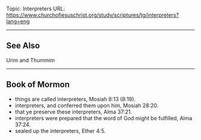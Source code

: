 Topic: Interpreters
URL: https://www.churchofjesuschrist.org/study/scriptures/tg/interpreters?lang=eng

---

## See Also

Urim and Thummim

---

## Book of Mormon

- things are called interpreters, Mosiah 8:13 (8:19).
- interpreters, and conferred them upon him, Mosiah 28:20.
- that ye preserve these interpreters, Alma 37:21.
- interpreters were prepared that the word of God might be fulfilled, Alma 37:24.
- sealed up the interpreters, Ether 4:5.


